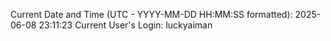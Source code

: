 Current Date and Time (UTC - YYYY-MM-DD HH:MM:SS formatted): 2025-06-08 23:11:23
Current User's Login: luckyaiman
